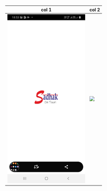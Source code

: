 | col 1      | col 2      |
|------------|-------------|
| <img src="https://github.com/newvishal/Blog-app-react-native/blob/master/screenshot/WhatsApp%20Image%202021-08-27%20at%2018.57.12.jpeg" width="250"> | <img src="https://mk0jobadderjftub56m0.kinstacdn.com/wp-content/uploads/stackoverflow.com-300.jpg" width="250"> |
